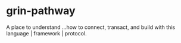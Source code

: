# grin-pathway
A place to understand ...how to connect, transact, and build with this language | framework | protocol.

